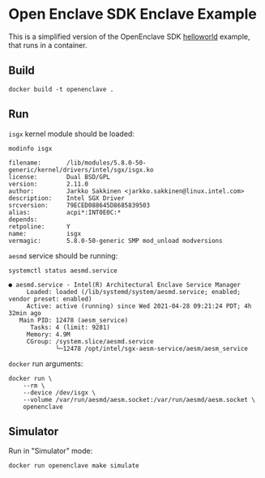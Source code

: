 # Open Enclave SDK Enclave Example

This is a simplified version of the OpenEnclave SDK
[helloworld](https://github.com/openenclave/openenclave/tree/master/samples/helloworld) example, that runs in a
container.

## Build

```shell
docker build -t openenclave .
```

## Run

`isgx` kernel module should be loaded:

```shell
modinfo isgx

filename:       /lib/modules/5.8.0-50-generic/kernel/drivers/intel/sgx/isgx.ko
license:        Dual BSD/GPL
version:        2.11.0
author:         Jarkko Sakkinen <jarkko.sakkinen@linux.intel.com>
description:    Intel SGX Driver
srcversion:     79ECED088645D8685839503
alias:          acpi*:INT0E0C:*
depends:
retpoline:      Y
name:           isgx
vermagic:       5.8.0-50-generic SMP mod_unload modversions
```

`aesmd` service should be running:

```shell
systemctl status aesmd.service

● aesmd.service - Intel(R) Architectural Enclave Service Manager
     Loaded: loaded (/lib/systemd/system/aesmd.service; enabled; vendor preset: enabled)
     Active: active (running) since Wed 2021-04-28 09:21:24 PDT; 4h 32min ago
   Main PID: 12478 (aesm_service)
      Tasks: 4 (limit: 9281)
     Memory: 4.9M
     CGroup: /system.slice/aesmd.service
             └─12478 /opt/intel/sgx-aesm-service/aesm/aesm_service
```

`docker` run arguments:

```shell
docker run \
    --rm \
    --device /dev/isgx \
    --volume /var/run/aesmd/aesm.socket:/var/run/aesmd/aesm.socket \
    openenclave
```

## Simulator

Run in "Simulator" mode:

```shell
docker run openenclave make simulate
```
